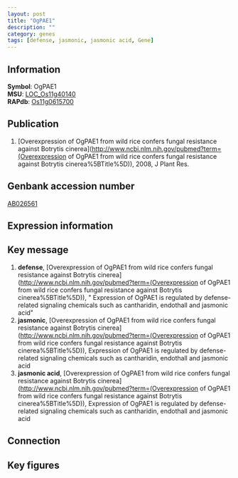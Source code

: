 ```yaml
---
layout: post
title: "OgPAE1"
description: ""
category: genes
tags: [defense, jasmonic, jasmonic acid, Gene]
---
```


## Information
__Symbol__: OgPAE1  
__MSU__: [LOC_Os11g40140](http://rice.plantbiology.msu.edu/cgi-bin/ORF_infopage.cgi?orf=LOC_Os11g40140)  
__RAPdb__: [Os11g0615700](http://rapdb.dna.affrc.go.jp/viewer/gbrowse_details/irgsp1?name=Os11g0615700)  

## Publication
1. [Overexpression of OgPAE1 from wild rice confers fungal resistance against Botrytis cinerea](http://www.ncbi.nlm.nih.gov/pubmed?term=(Overexpression of OgPAE1 from wild rice confers fungal resistance against Botrytis cinerea%5BTitle%5D)), 2008, J Plant Res.

## Genbank accession number
[AB026561](http://www.ncbi.nlm.nih.gov/nuccore/AB026561)

## Expression information

## Key message
1. __defense__, [Overexpression of OgPAE1 from wild rice confers fungal resistance against Botrytis cinerea](http://www.ncbi.nlm.nih.gov/pubmed?term=(Overexpression of OgPAE1 from wild rice confers fungal resistance against Botrytis cinerea%5BTitle%5D)), " Expression of OgPAE1 is regulated by defense-related signaling chemicals such as cantharidin, endothall and jasmonic acid"
2. __jasmonic__, [Overexpression of OgPAE1 from wild rice confers fungal resistance against Botrytis cinerea](http://www.ncbi.nlm.nih.gov/pubmed?term=(Overexpression of OgPAE1 from wild rice confers fungal resistance against Botrytis cinerea%5BTitle%5D)),  Expression of OgPAE1 is regulated by defense-related signaling chemicals such as cantharidin, endothall and jasmonic acid
3. __jasmonic acid__, [Overexpression of OgPAE1 from wild rice confers fungal resistance against Botrytis cinerea](http://www.ncbi.nlm.nih.gov/pubmed?term=(Overexpression of OgPAE1 from wild rice confers fungal resistance against Botrytis cinerea%5BTitle%5D)),  Expression of OgPAE1 is regulated by defense-related signaling chemicals such as cantharidin, endothall and jasmonic acid

## Connection

## Key figures



